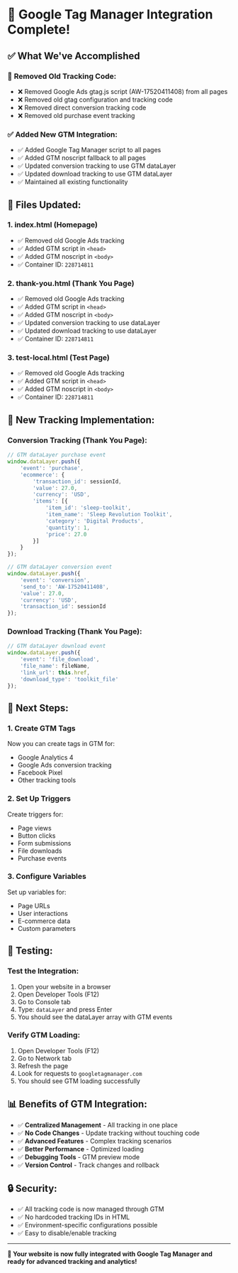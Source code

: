 # 🎉 Google Tag Manager Integration Complete!

## ✅ What We've Accomplished

### 🔄 **Removed Old Tracking Code:**
- ❌ Removed Google Ads gtag.js script (AW-17520411408) from all pages
- ❌ Removed old gtag configuration and tracking code
- ❌ Removed direct conversion tracking code
- ❌ Removed old purchase event tracking

### ✅ **Added New GTM Integration:**
- ✅ Added Google Tag Manager script to all pages
- ✅ Added GTM noscript fallback to all pages
- ✅ Updated conversion tracking to use GTM dataLayer
- ✅ Updated download tracking to use GTM dataLayer
- ✅ Maintained all existing functionality

## 📄 **Files Updated:**

### 1. **index.html (Homepage)**
- ✅ Removed old Google Ads tracking
- ✅ Added GTM script in `<head>`
- ✅ Added GTM noscript in `<body>`
- ✅ Container ID: `228714811`

### 2. **thank-you.html (Thank You Page)**
- ✅ Removed old Google Ads tracking
- ✅ Added GTM script in `<head>`
- ✅ Added GTM noscript in `<body>`
- ✅ Updated conversion tracking to use dataLayer
- ✅ Updated download tracking to use dataLayer
- ✅ Container ID: `228714811`

### 3. **test-local.html (Test Page)**
- ✅ Removed old Google Ads tracking
- ✅ Added GTM script in `<head>`
- ✅ Added GTM noscript in `<body>`
- ✅ Container ID: `228714811`

## 🔧 **New Tracking Implementation:**

### **Conversion Tracking (Thank You Page):**
```javascript
// GTM dataLayer purchase event
window.dataLayer.push({
    'event': 'purchase',
    'ecommerce': {
        'transaction_id': sessionId,
        'value': 27.0,
        'currency': 'USD',
        'items': [{
            'item_id': 'sleep-toolkit',
            'item_name': 'Sleep Revolution Toolkit',
            'category': 'Digital Products',
            'quantity': 1,
            'price': 27.0
        }]
    }
});

// GTM dataLayer conversion event
window.dataLayer.push({
    'event': 'conversion',
    'send_to': 'AW-17520411408',
    'value': 27.0,
    'currency': 'USD',
    'transaction_id': sessionId
});
```

### **Download Tracking (Thank You Page):**
```javascript
// GTM dataLayer download event
window.dataLayer.push({
    'event': 'file_download',
    'file_name': fileName,
    'link_url': this.href,
    'download_type': 'toolkit_file'
});
```

## 🎯 **Next Steps:**

### **1. Create GTM Tags**
Now you can create tags in GTM for:
- Google Analytics 4
- Google Ads conversion tracking
- Facebook Pixel
- Other tracking tools

### **2. Set Up Triggers**
Create triggers for:
- Page views
- Button clicks
- Form submissions
- File downloads
- Purchase events

### **3. Configure Variables**
Set up variables for:
- Page URLs
- User interactions
- E-commerce data
- Custom parameters

## 🧪 **Testing:**

### **Test the Integration:**
1. Open your website in a browser
2. Open Developer Tools (F12)
3. Go to Console tab
4. Type: `dataLayer` and press Enter
5. You should see the dataLayer array with GTM events

### **Verify GTM Loading:**
1. Open Developer Tools (F12)
2. Go to Network tab
3. Refresh the page
4. Look for requests to `googletagmanager.com`
5. You should see GTM loading successfully

## 📊 **Benefits of GTM Integration:**

- ✅ **Centralized Management** - All tracking in one place
- ✅ **No Code Changes** - Update tracking without touching code
- ✅ **Advanced Features** - Complex tracking scenarios
- ✅ **Better Performance** - Optimized loading
- ✅ **Debugging Tools** - GTM preview mode
- ✅ **Version Control** - Track changes and rollback

## 🔒 **Security:**

- ✅ All tracking code is now managed through GTM
- ✅ No hardcoded tracking IDs in HTML
- ✅ Environment-specific configurations possible
- ✅ Easy to disable/enable tracking

---

**🎉 Your website is now fully integrated with Google Tag Manager and ready for advanced tracking and analytics!**
